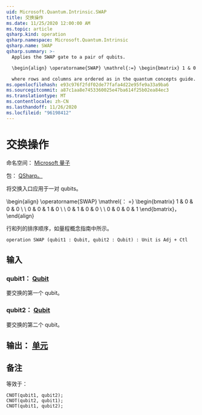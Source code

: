 ```yaml
---
uid: Microsoft.Quantum.Intrinsic.SWAP
title: 交换操作
ms.date: 11/25/2020 12:00:00 AM
ms.topic: article
qsharp.kind: operation
qsharp.namespace: Microsoft.Quantum.Intrinsic
qsharp.name: SWAP
qsharp.summary: >-
  Applies the SWAP gate to a pair of qubits.

  \begin{align} \operatorname{SWAP} \mathrel{:=} \begin{bmatrix} 1 & 0 & 0 & 0 \\\\ 0 & 0 & 1 & 0 \\\\ 0 & 1 & 0 & 0 \\\\ 0 & 0 & 0 & 1 \end{bmatrix}, \end{align}

  where rows and columns are ordered as in the quantum concepts guide.
ms.openlocfilehash: e93c976f2fdf02de77fafa4d22e95fe9a33a9ba6
ms.sourcegitcommit: a87c1aa8e7453360025e47ba614f25b02ea84ec3
ms.translationtype: MT
ms.contentlocale: zh-CN
ms.lasthandoff: 11/26/2020
ms.locfileid: "96198412"
---
```

# <a name="swap-operation"></a>交换操作

命名空间： [Microsoft 量子](xref:Microsoft.Quantum.Intrinsic)

包： [QSharp。](https://nuget.org/packages/Microsoft.Quantum.QSharp.Core)


将交换入口应用于一对 qubits。

\begin{align} \operatorname{SWAP} \mathrel{： =} \begin{bmatrix} 1 & 0 & 0 & 0 \\ \\ 0 & 0 & 1 & 0 \\ \\ 0 & 1 & 0 & 0 \\ \\ 0 & 0 & 0 & 1 \end{bmatrix}，\end{align}

行和列的排序顺序，如量程概念指南中所示。

```qsharp
operation SWAP (qubit1 : Qubit, qubit2 : Qubit) : Unit is Adj + Ctl
```


## <a name="input"></a>输入

### <a name="qubit1--qubit"></a>qubit1： [Qubit](xref:microsoft.quantum.lang-ref.qubit)

要交换的第一个 qubit。


### <a name="qubit2--qubit"></a>qubit2： [Qubit](xref:microsoft.quantum.lang-ref.qubit)

要交换的第二个 qubit。



## <a name="output--unit"></a>输出： [单元](xref:microsoft.quantum.lang-ref.unit)



## <a name="remarks"></a>备注

等效于：

```qsharp
CNOT(qubit1, qubit2);
CNOT(qubit2, qubit1);
CNOT(qubit1, qubit2);
```